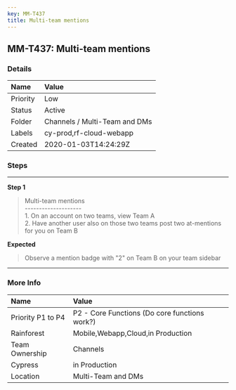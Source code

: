 ```yaml
---
key: MM-T437
title: Multi-team mentions
---
```


## MM-T437: Multi-team mentions

### Details

| Name     | Value                         |
| :------- | :---------------------------- |
| Priority | Low                           |
| Status   | Active                        |
| Folder   | Channels / Multi-Team and DMs |
| Labels   | cy-prod,rf-cloud-webapp       |
| Created  | 2020-01-03T14:24:29Z          |

### Steps

<hr/>

**Step 1**

> <article>Multi-team mentions<br />--------------------<br />1. On an account on two teams, view Team A<br />2. Have another user also on those two teams post two at-mentions for you on Team B</article>

**Expected**

> <article>Observe a mention badge with &quot;2&quot; on Team B on your team sidebar</article>

<hr/>

### More Info

| Name              | Value                                         |
| :---------------- | :-------------------------------------------- |
| Priority P1 to P4 | P2 - Core Functions (Do core functions work?) |
| Rainforest        | Mobile,Webapp,Cloud,in Production             |
| Team Ownership    | Channels                                      |
| Cypress           | in Production                                 |
| Location          | Multi-Team and DMs                            |
